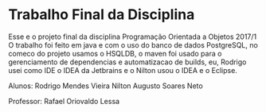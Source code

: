 # Trabalho Final da Disciplina

Esse e o projeto final da disciplina Programação Orientada a Objetos 2017/1
O trabalho foi feito em java e com o uso do banco de dados PostgreSQL, no comeco do projeto usamos o HSQLDB, o maven foi usado para o gerenciamento de dependencias e automatizacao de builds, eu, Rodrigo usei como IDE o IDEA da Jetbrains e o Nilton usou o IDEA e o Eclipse.

Alunos: Rodrigo Mendes Vieira
        Nilton Augusto Soares Neto
        
Professor: Rafael Oriovaldo Lessa
